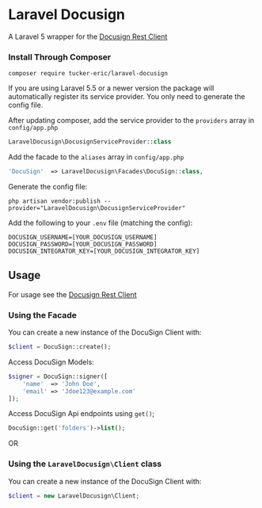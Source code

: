 # Laravel Docusign
A Laravel 5 wrapper for the [Docusign Rest Client](https://github.com/Tucker-Eric/docusign-rest-client)

### Install Through Composer

```
composer require tucker-eric/laravel-docusign
```

If you are using Laravel 5.5 or a newer version the package will automatically register its service provider. You only need to generate the config file.

After updating composer, add the service provider to the `providers` array in `config/app.php`

```php
LaravelDocusign\DocusignServiceProvider::class
```

Add the facade to the `aliases` array in `config/app.php`

```php
'DocuSign'  => LaravelDocusign\Facades\DocuSign::class,
```

Generate the config file:
```
php artisan vendor:publish --provider="LaravelDocusign\DocusignServiceProvider"
```
Add the following to your `.env` file (matching the config):
```
DOCUSIGN_USERNAME=[YOUR_DOCUSIGN_USERNAME]
DOCUSIGN_PASSWORD=[YOUR_DOCUSIGN_PASSWORD]
DOCUSIGN_INTEGRATOR_KEY=[YOUR_DOCUSIGN_INTEGRATOR_KEY]
```

## Usage
For usage see the [Docusign Rest Client](https://github.com/Tucker-Eric/docusign-rest-client)

### Using the Facade
You can create a new instance of the DocuSign Client with:

```php
$client = DocuSign::create();
```

Access DocuSign Models:

```php
$signer = DocuSign::signer([
    'name'  => 'John Doe',
    'email' => 'Jdoe123@example.com'
]);
```

Access DocuSign Api endpoints using `get()`;

```php
DocuSign::get('folders')->list();
```
OR

### Using the `LaravelDocusign\Client` class
You can create a new instance of the DocuSign Client with:
```php
$client = new LaravelDocusign\Client;
```
